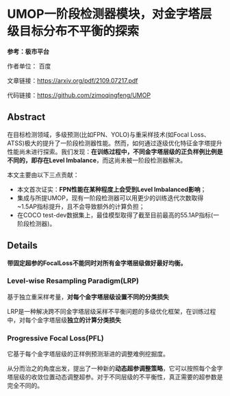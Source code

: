 # UMOP一阶段检测器模块，对金字塔层级目标分布不平衡的探索

**参考：极市平台**

作者单位： 百度

文章链接：https://arxiv.org/pdf/2109.07217.pdf

代码链接：https://github.com/zimoqingfeng/UMOP

## Abstract

在目标检测领域，多级预测(比如FPN、YOLO)与重采样技术(如Focal Loss、ATSS)极大的提升了一阶段检测器性能。然而，如何通过逐级优化特征金字塔提升性能尚未进行探索。我们发现：**在训练过程中，不同金字塔层级的正负样例比例是不同的，即存在Level Imbalance**，而这尚未被一阶段检测器解决。

本文主要由以下三点贡献：

- 本文首次证实：**FPN性能在某种程度上会受到Level Imbalanced影响**；
- 集成与所提UMOP，现有一阶段检测器可以用更少的训练迭代次数取得~1.5AP指标提升，且不会导致额外的计算负担；
- 在COCO test-dev数据集上，最佳模型取得了截至目前最高的55.1AP指标(一阶段检测器)。

## Details

**带固定超参的FocalLoss不能同时对所有金字塔层级做好最好均衡。**

### Level-wise Resampling Paradigm(LRP)

基于独立重采样考量，**对每个金字塔层级设置不同的分类损失**

LRP是一种解决跨不同金字塔层级采样不平衡问题的多级优化框架，在训练过程中，对每个金字塔层级**独立的计算分类损失**

### Progressive Focal Loss(PFL)

它基于每个金字塔层级的正样例预测渐进的调整难例挖掘度。

从分而治之的角度出发，提出了一种新的**动态超参调整策略**，它可以按照每个金字塔层级的收敛位置动态调整超参。对于不同层级的不平衡性，真正需要的超参数是完全不同的。

